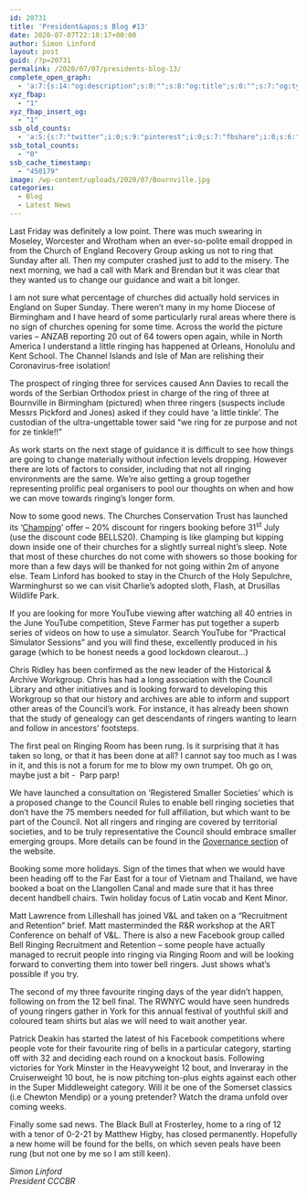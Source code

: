 ```yaml
---
id: 20731
title: 'President&apos;s Blog #13'
date: 2020-07-07T22:10:17+00:00
author: Simon Linford
layout: post
guid: /?p=20731
permalink: /2020/07/07/presidents-blog-13/
complete_open_graph:
  - 'a:7:{s:14:"og:description";s:0:"";s:8:"og:title";s:0:"";s:7:"og:type";s:0:"";s:12:"twitter:card";s:7:"summary";s:15:"twitter:creator";s:0:"";s:19:"twitter:description";s:0:"";s:8:"og:image";s:5:"20737";}'
xyz_fbap:
  - "1"
xyz_fbap_insert_og:
  - "1"
ssb_old_counts:
  - 'a:5:{s:7:"twitter";i:0;s:9:"pinterest";i:0;s:7:"fbshare";i:0;s:6:"reddit";i:0;s:6:"tumblr";N;}'
ssb_total_counts:
  - "0"
ssb_cache_timestamp:
  - "450179"
image: /wp-content/uploads/2020/07/Bournville.jpg
categories:
  - Blog
  - Latest News
---
```

Last Friday was definitely a low point. There was much swearing in Moseley, Worcester and Wrotham when an ever-so-polite email dropped in from the Church of England Recovery Group asking us not to ring that Sunday after all. Then my computer crashed just to add to the misery. The next morning, we had a call with Mark and Brendan but it was clear that they wanted us to change our guidance and wait a bit longer.

I am not sure what percentage of churches did actually hold services in England on Super Sunday. There weren’t many in my home Diocese of Birmingham and I have heard of some particularly rural areas where there is no sign of churches opening for some time. Across the world the picture varies – ANZAB reporting 20 out of 64 towers open again, while in North America I understand a little ringing has happened at Orleans, Honolulu and Kent School. The Channel Islands and Isle of Man are relishing their Coronavirus-free isolation!

The prospect of ringing three for services caused Ann Davies to recall the words of the Serbian Orthodox priest in charge of the ring of three at Bournville in Birmingham (pictured) when three ringers (suspects include Messrs Pickford and Jones) asked if they could have ‘a little tinkle’. The custodian of the ultra-ungettable tower said &#8220;we ring for ze purpose and not for ze tinkle!!&#8221;

As work starts on the next stage of guidance it is difficult to see how things are going to change materially without infection levels dropping. However there are lots of factors to consider, including that not all ringing environments are the same. We’re also getting a group together representing prolific peal organisers to pool our thoughts on when and how we can move towards ringing’s longer form.

Now to some good news. The Churches Conservation Trust has launched its ‘<a href="https://champing.co.uk/" target="_blank" rel="noopener noreferrer">Champing</a>’ offer – 20% discount for ringers booking before 31<sup>st</sup> July (use the discount code BELLS20). Champing is like glamping but kipping down inside one of their churches for a slightly surreal night’s sleep. Note that most of these churches do not come with showers so those booking for more than a few days will be thanked for not going within 2m of anyone else. Team Linford has booked to stay in the Church of the Holy Sepulchre, Warminghurst so we can visit Charlie’s adopted sloth, Flash, at Drusillas Wildlife Park.

If you are looking for more YouTube viewing after watching all 40 entries in the June YouTube competition, Steve Farmer has put together a superb series of videos on how to use a simulator. Search YouTube for “Practical Simulator Sessions” and you will find these, excellently produced in his garage (which to be honest needs a good lockdown clearout…)

Chris Ridley has been confirmed as the new leader of the Historical & Archive Workgroup. Chris has had a long association with the Council Library and other initiatives and is looking forward to developing this Workgroup so that our history and archives are able to inform and support other areas of the Council’s work. For instance, it has already been shown that the study of genealogy can get descendants of ringers wanting to learn and follow in ancestors’ footsteps.

The first peal on Ringing Room has been rung. Is it surprising that it has taken so long, or that it has been done at all? I cannot say too much as I was in it, and this is not a forum for me to blow my own trumpet. Oh go on, maybe just a bit -  Parp parp!

We have launched a consultation on ‘Registered Smaller Societies’ which is a proposed change to the Council Rules to enable bell ringing societies that don’t have the 75 members needed for full affiliation, but which want to be part of the Council. Not all ringers and ringing are covered by territorial societies, and to be truly representative the Council should embrace smaller emerging groups. More details can be found in the <a href="/about/governance/registered-small-societies/" target="_blank" rel="noopener noreferrer">Governance section</a> of the website.

Booking some more holidays. Sign of the times that when we would have been heading off to the Far East for a tour of Vietnam and Thailand, we have booked a boat on the Llangollen Canal and made sure that it has three decent handbell chairs. Twin holiday focus of Latin vocab and Kent Minor.

Matt Lawrence from Lilleshall has joined V&L and taken on a “Recruitment and Retention” brief. Matt masterminded the R&R workshop at the ART Conference on behalf of V&L. There is also a new Facebook group called Bell Ringing Recruitment and Retention – some people have actually managed to recruit people into ringing via Ringing Room and will be looking forward to converting them into tower bell ringers. Just shows what’s possible if you try.

The second of my three favourite ringing days of the year didn’t happen, following on from the 12 bell final. The RWNYC would have seen hundreds of young ringers gather in York for this annual festival of youthful skill and coloured team shirts but alas we will need to wait another year.

Patrick Deakin has started the latest of his Facebook competitions where people vote for their favourite ring of bells in a particular category, starting off with 32 and deciding each round on a knockout basis. Following victories for York Minster in the Heavyweight 12 bout, and Inveraray in the Cruiserweight 10 bout, he is now pitching ton-plus eights against each other in the Super Middleweight category. Will it be one of the Somerset classics (i.e Chewton Mendip) or a young pretender? Watch the drama unfold over coming weeks.

Finally some sad news. The Black Bull at Frosterley, home to a ring of 12 with a tenor of 0-2-21 by Matthew Higby, has closed permanently. Hopefully a new home will be found for the bells, on which seven peals have been rung (but not one by me so I am still keen).

_Simon Linford  
President CCCBR_
